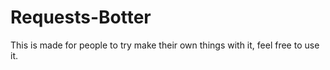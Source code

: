 # Requests-Botter
This is made for people to try make their own things with it, feel free to use it.
